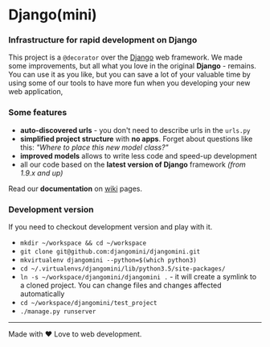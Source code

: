# Django(mini)

### Infrastructure for rapid development on Django

This project is a `@decorator` over the [Django](http://djangoproject.com) web framework. We made some improvements, but all what you love in the original **Django** - remains. You can use it as you like, but you can save a lot of your valuable time by using some of our tools to have more fun when you developing your new web application,

### Some features

- **auto-discovered urls** - you don't need to describe urls in the `urls.py`
- **simplified project structure** with **no apps**. Forget about questions like this: *"Where to place this new model class?"*
- **improved models** allows to write less code and speed-up development
- all our code based on the **latest version of Django** framework *(from 1.9.x and up)*

Read our **documentation** on [wiki](//github.com/djangomini/djangomini/wiki) pages.

### Development version

If you need to checkout development version and play with it.

- `mkdir ~/workspace && cd ~/workspace`
- `git clone git@github.com:djangomini/djangomini.git`
- `mkvirtualenv djangomini --python=$(which python3)`
- `cd ~/.virtualenvs/djangomini/lib/python3.5/site-packages/`
- `ln -s ~/workspace/djangomini/djangomini .` - it will create a symlink to a cloned project. You can change files and changes affected automatically
- `cd ~/workspace/djangomini/test_project`
- `./manage.py runserver`

-------

Made with ♥️ Love to web development.
